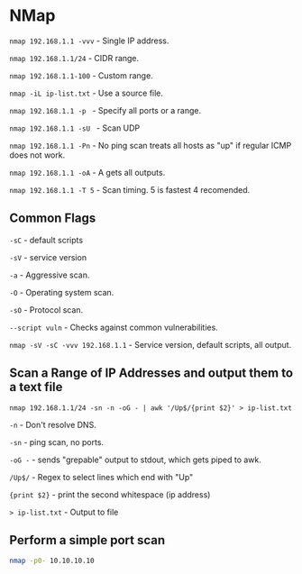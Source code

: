 # NMap
`nmap 192.168.1.1 -vvv` - Single IP address.

`nmap 192.168.1.1/24` - CIDR range.

`nmap 192.168.1.1-100` - Custom range.

`nmap -iL ip-list.txt` - Use a source file.

`nmap 192.168.1.1 -p ` - Specify all ports or a range.

`nmap 192.168.1.1 -sU ` - Scan UDP 

`nmap 192.168.1.1 -Pn` - No ping scan treats all hosts as "up" if regular ICMP does not work.

`nmap 192.168.1.1 -oA` - A gets all outputs.

`nmap 192.168.1.1 -T 5` - Scan timing. 5 is fastest 4 recomended. 


## Common Flags
`-sC` - default scripts

`-sV` - service version

`-a` - Aggressive scan.

`-O` - Operating system scan.

`-sO` - Protocol scan.

`--script vuln` - Checks against common vulnerabilities. 

`nmap -sV -sC -vvv 192.168.1.1` - Service version, default scripts, all output.

## Scan a Range of IP Addresses and output them to a text file
`nmap 192.168.1.1/24 -sn -n -oG - | awk '/Up$/{print $2}' > ip-list.txt`

`-n` - Don't resolve DNS.

`-sn` - ping scan, no ports.

`-oG -` - sends "grepable" output to stdout, which gets piped to awk.

`/Up$/` - Regex to select lines which end with "Up"

`{print $2}` - print the second whitespace (ip address)

`> ip-list.txt` - Output to file

## Perform a simple port scan
```sh
nmap -p0- 10.10.10.10
```
